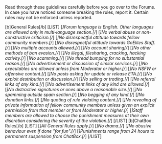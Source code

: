 Read through these guidelines carefully before you go over to the Forums. In case you have noticed someone breaking the rules, report it. Certain rules may not be enforced unless reported.

[b]General Rules[/b]
[LIST]
[*]Forum language is English. Other languages are allowed only in multi-language section.[/*]
[*]No verbal abuse or non-constructive criticism.[/*]
[*]No disrespectful attitude towards fellow community members.[/*]
[*]No disrespectful attitude towards GoElites Staff.[/*]
[*]No multiple accounts allowed.[/*]
[*]No account sharing[/*]
[*]No other methods of ban evasion.[/*]
[*]No illegal, filesharing, cracking, hacking activity.[/*]
[*]No scamming.[/*]
[*]No thread bumping for no substantial reason.[/*]
[*]No advertisement or discussion of similar services.[/*]
[*]No executables are allowed unless from Moderator or higher.[/*]
[*]No NSFW or offensive content.[/*]
[*]No posts asking for update or release ETA.[/*]
[*]No exploit destribution or discussion.[/*]
[*]No selling or trading.[/*]
[*]No referral links of any kind.[/*]
[*]No advertisement links of any kind are allowed.[/*]
[*]No distractive signatures or ones above a reasonable size.[/*]
[*]No spamming outside spam section.[/*]
[*]No begging of any kind.[/*]
[*]No donation links.[/*]
[*]No quoting of rule violating content.[/*]
[*]No revealing of private information of fellow community members unless given an explicit permission from that member or from Moderator or higher.[/*]
[*]Staff members are allowed to choose the punishment measures at their own discretion considering the severity of the violation.[/*]
[/LIST]
[b]ChatBox Rules[/b] 
[LIST]
[*]All General Rules apply.[/*]
[*]No drama.[/*]
[*]No abusive behaviour even if done "for fun".[/*]
[*]Punishments range from 24 hours to permanent suspension from ChatBox.[/*]
[/LIST]
